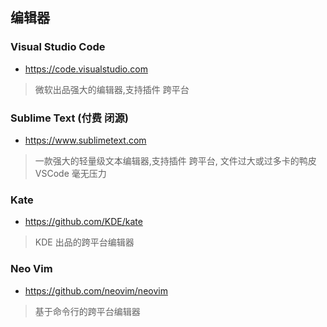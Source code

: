 ## 编辑器

### Visual Studio Code
- https://code.visualstudio.com
> 微软出品强大的编辑器,支持插件 跨平台

### Sublime Text (付费 闭源)
- https://www.sublimetext.com
> 一款强大的轻量级文本编辑器,支持插件 跨平台, 文件过大或过多卡的鸭皮 VSCode 毫无压力

### Kate
- https://github.com/KDE/kate
> KDE 出品的跨平台编辑器

### Neo Vim
- https://github.com/neovim/neovim
> 基于命令行的跨平台编辑器